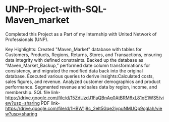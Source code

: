 # UNP-Project-with-SQL-Maven_market
Completed this Project as a Part of my Internship with United Network of Professionals (UNP).

Key Highlights:
Created "Maven_Market" database with tables for Customers, Products, Regions, Returns, Stores, and Transactions, ensuring data integrity with defined constraints.
Backed up the database as “Maven_Market_Backup,” performed date column transformations for consistency, and migrated the modified data back into the original database.
Executed various queries to derive insights:Calculated costs, sales figures, and revenue.
Analyzed customer demographics and product performance.
Segmented revenue and sales data by region, income, and membership.
SQL file link-https://drive.google.com/file/d/15ZdUzdJ1FaQBnAq0AtBRM6xL81qE1WS5/view?usp=sharing
PDF link-https://drive.google.com/file/d/1HBW1j8c_2elt5Gqe2iypuNMUQp9cgIah/view?usp=sharing
